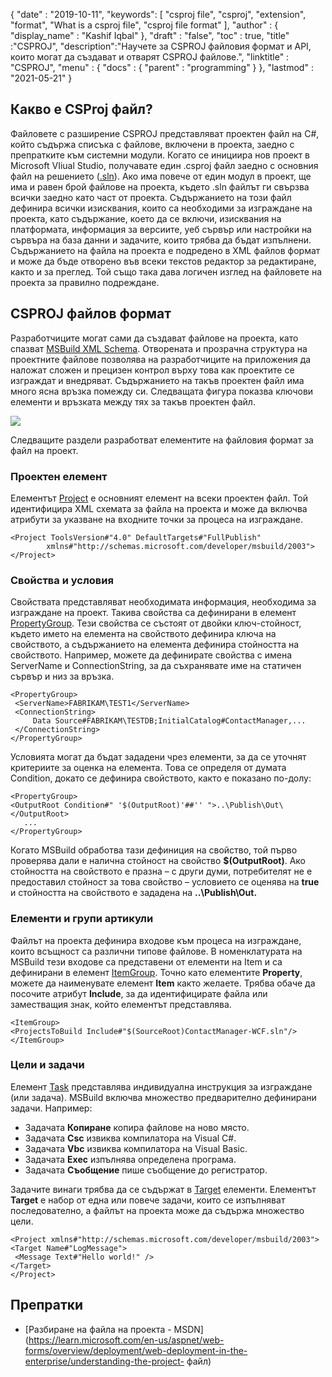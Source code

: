{
  "date" : "2019-10-11",
  "keywords": [ "csproj file", "csproj", "extension", "format", "What is a csproj file", "csproj file format" ],
  "author" : {
    "display_name" : "Kashif Iqbal"
},
  "draft" : "false",
  "toc" : true,
  "title" :"CSPROJ",
  "description":"Научете за CSPROJ файловия формат и API, които могат да създават и отварят CSPROJ файлове.",
  "linktitle" : "CSPROJ",
  "menu" : {
    "docs" : {
      "parent" : "programming"
}
},
  "lastmod" : "2021-05-21"
}

## Какво е CSProj файл?
Файловете с разширение CSPROJ представляват проектен файл на C#, който съдържа списъка с файлове, включени в проекта, заедно с препратките към системни модули. Когато се инициира нов проект в Microsoft VIiual Studio, получавате един .csproj файл заедно с основния файл на решението ([.sln](/bg/programming/sln/)). Ако има повече от един модул в проект, ще има и равен брой файлове на проекта, където .sln файлът ги свързва всички заедно като част от проекта. Съдържанието на този файл дефинира всички изисквания, които са необходими за изграждане на проекта, като съдържание, което да се включи, изисквания на платформата, информация за версиите, уеб сървър или настройки на сървъра на база данни и задачите, които трябва да бъдат изпълнени. Съдържанието на файла на проекта е подредено в XML файлов формат и може да бъде отворено във всеки текстов редактор за редактиране, както и за преглед. Той също така дава логичен изглед на файловете на проекта за правилно подреждане.

## CSPROJ файлов формат #

Разработчиците могат сами да създават файлове на проекта, като спазват [MSBuild XML Schema](https://msdn.microsoft.com/library/5dy88c2e.aspx). Отворената и прозрачна структура на проектните файлове позволява на разработчиците на приложения да наложат сложен и прецизен контрол върху това как проектите се изграждат и внедряват. Съдържанието на такъв проектен файл има много ясна връзка помежду си. Следващата фигура показва ключови елементи и връзката между тях за такъв проектен файл.

![](https://learn.microsoft.com/en-us/aspnet/web-forms/overview/deployment/web-deployment-in-the-enterprise/understanding-the-project-file/_static/image2.png)

Следващите раздели разработват елементите на файловия формат за файл на проект.

### Проектен елемент ###

Елементът [Project](https://msdn.microsoft.com/library/bcxfsh87.aspx) е основният елемент на всеки проектен файл. Той идентифицира XML схемата за файла на проекта и може да включва атрибути за указване на входните точки за процеса на изграждане.

```
<Project ToolsVersion#"4.0" DefaultTargets#"FullPublish"
        xmlns#"http://schemas.microsoft.com/developer/msbuild/2003">
</Project>
```

### Свойства и условия

Свойствата представляват необходимата информация, необходима за изграждане на проект. Такива свойства са дефинирани в елемент [PropertyGroup](https://msdn.microsoft.com/library/t4w159bs.aspx). Тези свойства се състоят от двойки ключ-стойност, където името на елемента на свойството дефинира ключа на свойството, а съдържанието на елемента дефинира стойността на свойството. Например, можете да дефинирате свойства с имена ServerName и ConnectionString, за да съхранявате име на статичен сървър и низ за връзка.

```
<PropertyGroup>    
 <ServerName>FABRIKAM\TEST1</ServerName>
 <ConnectionString>
     Data Source#FABRIKAM\TESTDB;InitialCatalog#ContactManager,...
 </ConnectionString>
</PropertyGroup>
```

Условията могат да бъдат зададени чрез елементи, за да се уточнят критериите за оценка на елемента. Това се определя от думата Condition, докато се дефинира свойството, както е показано по-долу:

```
<PropertyGroup>
<OutputRoot Condition#" '$(OutputRoot)'##'' ">..\Publish\Out\</OutputRoot>
   ...
</PropertyGroup>
```

Когато MSBuild обработва тази дефиниция на свойство, той първо проверява дали е налична стойност на свойство **$(OutputRoot)**. Ако стойността на свойството е празна – с други думи, потребителят не е предоставил стойност за това свойство – условието се оценява на **true** и стойността на свойството е зададена на **..\Publish\Out.**

### Елементи и групи артикули

Файлът на проекта дефинира входове към процеса на изграждане, които всъщност са различни типове файлове. В номенклатурата на MSBuild тези входове са представени от елементи на Item и са дефинирани в елемент [ItemGroup](https://msdn.microsoft.com/library/646dk05y.aspx). Точно като елементите **Property**, можете да наименувате елемент **Item** както желаете. Трябва обаче да посочите атрибут **Include**, за да идентифицирате файла или заместващия знак, който елементът представлява.

```
<ItemGroup>
<ProjectsToBuild Include#"$(SourceRoot)ContactManager-WCF.sln"/>
</ItemGroup>
```

### Цели и задачи

Елемент [Task](https://msdn.microsoft.com/library/77f2hx1s.aspx) представлява индивидуална инструкция за изграждане (или задача). MSBuild включва множество предварително дефинирани задачи. Например:

* Задачата **Копиране** копира файлове на ново място.
* Задачата **Csc** извиква компилатора на Visual C#.
* Задачата **Vbc** извиква компилатора на Visual Basic.
* Задачата **Exec** изпълнява определена програма.
* Задачата **Съобщение** пише съобщение до регистратор.

Задачите винаги трябва да се съдържат в [Target](https://msdn.microsoft.com/library/t50z2hka.aspx) елементи. Елементът **Target** е набор от една или повече задачи, които се изпълняват последователно, а файлът на проекта може да съдържа множество цели.

```
<Project xmlns#"http://schemas.microsoft.com/developer/msbuild/2003">
<Target Name#"LogMessage">
 <Message Text#"Hello world!" />
</Target>
</Project>
```

## Препратки

* [Разбиране на файла на проекта - MSDN](https://learn.microsoft.com/en-us/aspnet/web-forms/overview/deployment/web-deployment-in-the-enterprise/understanding-the-project- файл)


